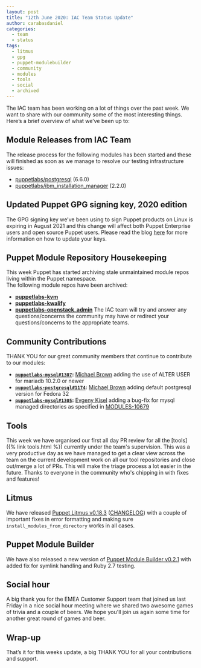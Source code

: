 ```yaml
---
layout: post
title: "12th June 2020: IAC Team Status Update"
author: carabasdaniel
categories:
  - team
  - status
tags:
  - litmus
  - gpg
  - puppet-modulebuilder
  - community
  - modules
  - tools
  - social
  - archived
---
```


The IAC team has been working on a lot of things over the past week. We want to share with our community some of the most interesting things. Here’s a brief overview of what we’ve been up to:

## Module Releases from IAC Team
The release process for the following modules has been started and these will finished as soon as we manage to resolve our testing infrastructure issues:
- [puppetlabs/postgresql](https://github.com/puppetlabs/puppetlabs-postgresql) (6.6.0)
- [puppetlabs/ibm_installation_manager](https://github.com/puppetlabs/puppetlabs-ibm_installation_manager) (2.2.0)

## Updated Puppet GPG signing key, 2020 edition

The GPG signing key we’ve been using to sign Puppet products on Linux is expiring in August 2021 and this change will affect both Puppet Enterprise users and open source Puppet users. Please read the blog [here](http://feedproxy.google.com/~r/planetpuppet/~3/BAyZ9YYraQA/) for more information on how to update your keys.

## Puppet Module Repository Housekeeping

This week Puppet has started archiving stale unmaintained module repos living within the Puppet namespace.  
The following module repos have been archived:
- **[puppetlabs-kvm](https://github.com/puppetlabs/puppetlabs-kvm)**
- **[puppetlabs-kwalify](https://github.com/puppetlabs/puppetlabs-kwalify)** 
- **[puppetlabs-openstack_admin](https://github.com/puppetlabs/puppetlabs-openstack_admin)**
The IAC team will try and answer any questions/concerns the community may have or redirect your questions/concerns to the appropriate teams.

## Community Contributions
THANK YOU for our great community members that continue to contribute to our modules:
- **[`puppetlabs-mysql#1307`](https://github.com/puppetlabs/puppetlabs-mysql/pull/1307):** [Michael Brown](https://github.com/mcb30) adding the use of ALTER USER for mariadb 10.2.0 or newer 
- **[`puppetlabs-postgresql#1174`](https://github.com/puppetlabs/puppetlabs-postgresql/pull/1174):** [Michael Brown](https://github.com/mcb30) adding default postgresql version for Fedora 32
- **[`puppetlabs-mysql#1305`](https://github.com/puppetlabs/puppetlabs-mysql/pull/1305):** [Evgeny Kisel](https://github.com/evgenkisel) adding a bug-fix for mysql managed directories as specified in [MODULES-10679](https://tickets.puppetlabs.com/browse/MODULES-10679)

## Tools
This week we have organised our first all day PR review for all the [tools]({% link tools.html %}) currently under the team's supervision.
This was a very productive day as we have managed to get a clear view across the team on the current development work on all our tool repositories and close out/merge a lot of PRs.
This will make the triage process a lot easier in the future.
Thanks to everyone in the community who's chipping in with fixes and features!

## Litmus
We have released [Puppet Litmus v0.18.3](https://github.com/puppetlabs/puppet_litmus/tree/v0.18.3) ([CHANGELOG](https://github.com/puppetlabs/puppet_litmus/blob/v0.18.3/CHANGELOG.md)) with a couple of important fixes in error formatting and making sure `install_modules_from_directory` works in all cases.

## Puppet Module Builder
We have also released a new version of [Puppet Module Builder v0.2.1](https://github.com/puppetlabs/puppet-modulebuilder/tree/v0.2.1) with added fix for symlink handling and Ruby 2.7 testing.

## Social hour
A big thank you for the EMEA Customer Support team that joined us last Friday in a nice social hour meeting where we shared two awesome games of trivia and a couple of beers. We hope you'll join us again some time for another great round of games and beer. 

## Wrap-up

That’s it for this weeks update, a big THANK YOU for all your contributions and support.
